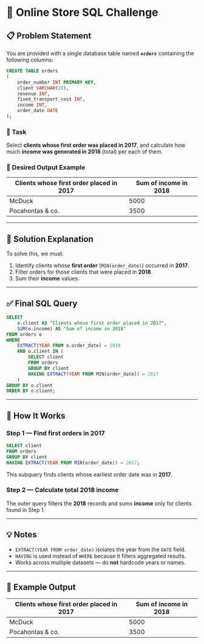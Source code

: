 # 🛒 Online Store SQL Challenge

## 📋 Problem Statement
You are provided with a single database table named **`orders`** containing the following columns:

```sql
CREATE TABLE orders
(
    order_number INT PRIMARY KEY,
    client VARCHAR(20),
    revenue INT,
    fixed_transport_cost INT,
    income INT,
    order_date DATE
);
```

### 🎯 Task
Select **clients whose first order was placed in 2017**, and calculate how much **income was generated in 2018** (total) per each of them.

### 🧩 Desired Output Example
| Clients whose first order placed in 2017 | Sum of income in 2018 |
|------------------------------------------|------------------------|
| McDuck                                   | 5000                   |
| Pocahontas & co.                         | 3500                   |

---

## 🧠 Solution Explanation

To solve this, we must:
1. Identify clients whose **first order** (`MIN(order_date)`) occurred in **2017**.  
2. Filter orders for those clients that were placed in **2018**.  
3. Sum their **income** values.

---

## ✅ Final SQL Query

```sql
SELECT
    o.client AS "Clients whose first order placed in 2017",
    SUM(o.income) AS "Sum of income in 2018"
FROM orders o
WHERE 
    EXTRACT(YEAR FROM o.order_date) = 2018
    AND o.client IN (
        SELECT client
        FROM orders
        GROUP BY client
        HAVING EXTRACT(YEAR FROM MIN(order_date)) = 2017
    )
GROUP BY o.client
ORDER BY o.client;
```

---

## 🧾 How It Works

### Step 1 — Find first orders in 2017
```sql
SELECT client
FROM orders
GROUP BY client
HAVING EXTRACT(YEAR FROM MIN(order_date)) = 2017;
```
This subquery finds clients whose earliest order date was in **2017**.

### Step 2 — Calculate total 2018 income
The outer query filters the **2018** records and sums **income** only for clients found in Step 1.

---

## 💡 Notes
- `EXTRACT(YEAR FROM order_date)` isolates the year from the `DATE` field.  
- `HAVING` is used instead of `WHERE` because it filters aggregated results.  
- Works across multiple datasets — do **not** hardcode years or names.

---

## 🧰 Example Output
| Clients whose first order placed in 2017 | Sum of income in 2018 |
|------------------------------------------|------------------------|
| McDuck                                   | 5000                   |
| Pocahontas & co.                         | 3500                   |

